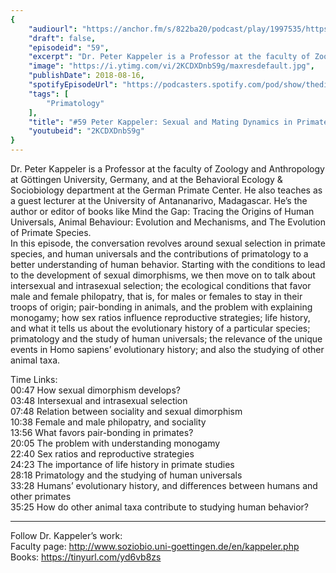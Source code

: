```yaml
---
{
	"audiourl": "https://anchor.fm/s/822ba20/podcast/play/1997535/https%3A%2F%2Fd3ctxlq1ktw2nl.cloudfront.net%2Fproduction%2F2018-11-28%2F7651234-44100-2-cd94668eaceb4.mp3",
	"draft": false,
	"episodeid": "59",
	"excerpt": "Dr. Peter Kappeler is a Professor at the faculty of Zoology and Anthropology at Göttingen University, Germany, and at the Behavioral Ecology & Sociobiology department at the German Primate Center. He also teaches as a guest lecturer at the University of Antananarivo, Madagascar. He’s the author or editor of books like Mind the Gap: Tracing the Origins of Human Universals, Animal Behaviour: Evolution and Mechanisms, and The Evolution of Primate Species.  ",
	"image": "https://i.ytimg.com/vi/2KCDXDnbS9g/maxresdefault.jpg",
	"publishDate": 2018-08-16,
	"spotifyEpisodeUrl": "https://podcasters.spotify.com/pod/show/thedissenter/episodes/59-Peter-Kappeler-Sexual-and-Mating-Dynamics-in-Primate-Species--Human-Universals-e2rf8v",
	"tags": [
		"Primatology"
	],
	"title": "#59 Peter Kappeler: Sexual and Mating Dynamics in Primate Species, Human Universals",
	"youtubeid": "2KCDXDnbS9g"
}
---
```

Dr. Peter Kappeler is a Professor at the faculty of Zoology and Anthropology at Göttingen University, Germany, and at the Behavioral Ecology & Sociobiology department at the German Primate Center. He also teaches as a guest lecturer at the University of Antananarivo, Madagascar. He’s the author or editor of books like Mind the Gap: Tracing the Origins of Human Universals, Animal Behaviour: Evolution and Mechanisms, and The Evolution of Primate Species.  
In this episode, the conversation revolves around sexual selection in primate species, and human universals and the contributions of primatology to a better understanding of human behavior. Starting with the conditions to lead to the development of sexual dimorphisms, we then move on to talk about intersexual and intrasexual selection; the ecological conditions that favor male and female philopatry, that is, for males or females to stay in their troops of origin; pair-bonding in animals, and the problem with explaining monogamy; how sex ratios influence reproductive strategies; life history, and what it tells us about the evolutionary history of a particular species; primatology and the study of human universals; the relevance of the unique events in Homo sapiens’ evolutionary history; and also the studying of other animal taxa. 

Time Links:  
<time>00:47</time> How sexual dimorphism develops?  
<time>03:48</time> Intersexual and intrasexual selection    
<time>07:48</time> Relation between sociality and sexual dimorphism    
<time>10:38</time> Female and male philopatry, and sociality   
<time>13:56</time> What favors pair-bonding in primates?    
<time>20:05</time> The problem with understanding monogamy    
<time>22:40</time> Sex ratios and reproductive strategies    
<time>24:23</time> The importance of life history in primate studies    
<time>28:18</time> Primatology and the studying of human universals    
<time>33:28</time> Humans’ evolutionary history, and differences between humans and other primates  
<time>35:25</time> How do other animal taxa contribute to studying human behavior?

---

Follow Dr. Kappeler’s work:  
Faculty page: http://www.soziobio.uni-goettingen.de/en/kappeler.php  
Books: https://tinyurl.com/yd6vb8zs

